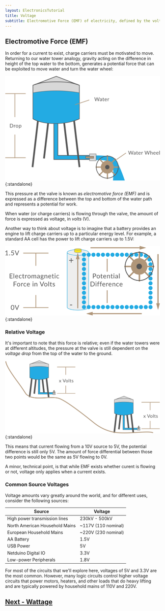 ```yaml
---
layout: ElectronicsTutorial
title: Voltage
subtitle: Electromotive Force (EMF) of electricity, defined by the volt.
---
```


## Electromotive Force (EMF)

In order for a current to exist, charge carriers must be motivated to move. Returning to our water tower analogy, gravity acting on the difference in height of the top water to the bottom, generates a potential force that can be exploited to move water and turn the water wheel:

![](../Water_Tower_w_Wheel.svg){:standalone}

This pressure at the valve is known as _electromotive force (EMF)_ and is expressed as a difference between the top and bottom of the water path and represents a potential for work.

When water (or charge carriers) is flowing through the valve, the amount of force is expressed as voltage, in _volts_ (V).

Another way to think about voltage is to imagine that a battery provides an engine to lift charge carriers up to a particular energy level. For example, a standard AA cell has the power to lift charge carriers up to 1.5V:

![](../Battery_EMF.svg){:standalone}

### Relative Voltage

It's important to note that this force is relative; even if the water towers were at different altitudes, the pressure at the valve is still dependent on the _voltage drop_ from the top of the water to the ground.

![](../Water_Tower_Relative_Voltages.svg){:standalone}

This means that current flowing from a 10V source to 5V, the potential difference is still only 5V. The amount of force differential between those two points would be the same as 5V flowing to 0V.

A minor, technical point, is that while EMF exists whether curent is flowing or not, voltage only applies when a current exists. 

### Common Source Voltages

Voltage amounts vary greatly around the world, and for different uses, consider the following sources:


| Source                          | Voltage      |
|---------------------------------|--------------|
| High power transmission lines   | 230kV - 500kV |
| North American Household Mains  | ~117V (110 nominal) |
| European Household Mains        | ~220V (230 nominal) |
| AA Battery                      | 1.5V |
| USB Power                       | 5V   |
| Netduino Digital IO             | 3.3V |
| Low-power Peripherals           | 1.8V |

For most of the circuits that we'll explore here, voltages of 5V and 3.3V are the most common. However, many logic circuits control higher voltage circuits that power motors, heaters, and other loads that do heavy lifting and are typically powered by household mains of 110V and 220V.

## [Next - Wattage](../Wattage)
